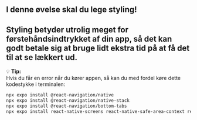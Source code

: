 ## I denne øvelse skal du lege styling!

Styling betyder utrolig meget for førstehåndsindtrykket af din app, så det kan godt betale sig at bruge lidt ekstra tid på at få det til at se lækkert ud.
---

💡 **Tip:**  
Hvis du får en error når du kører appen, så kan du med fordel køre dette kodestykke i terminalen:

```bash
npx expo install @react-navigation/native
npx expo install @react-navigation/native-stack
npx expo install @react-navigation/bottom-tabs
npx expo install react-native-screens react-native-safe-area-context react-native-gesture-handler react-native-reanimated react-native-get-random-values
